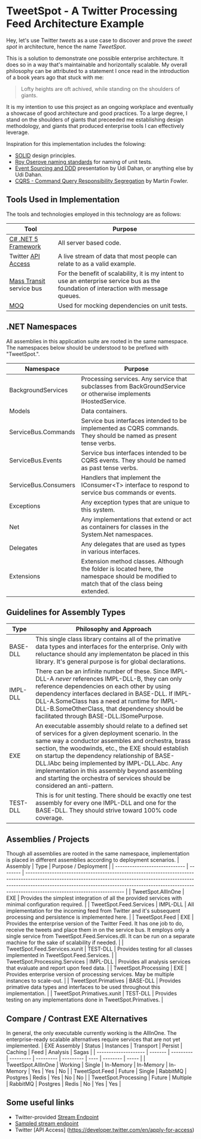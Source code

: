 # TweetSpot - A Twitter Processing Feed Architecture Example

Hey, let's use Twitter *tweets* as a use case to discover and prove the *sweet spot* in architecture, hence the name *TweetSpot*.

This is a solution to demonstrate one possible enterprise architecture.  It does so in a way that's maintainable and horizontally scalable.  My overall philosophy can be attributed to a statement I once read in the introduction of a book years ago that stuck with me:

> Lofty heights are oft achived, while standing on the shoulders of giants.

It is my intention to use this project as an ongoing workplace and eventually a showcase of good architecture and good practices.  To a large degree, I stand on the shoulders of giants that preceeded me establishing design methodology, and giants that produced enterprise tools I can effectively leverage.

Inspiration for this implementation includes the folowing:

- [SOLID](https://www.c-sharpcorner.com/UploadFile/damubetha/solid-principles-in-C-Sharp/) design principles.
- [Roy Oserove naming standards](https://osherove.com/blog/2005/4/3/naming-standards-for-unit-tests.html) for naming of unit tests.
- [Event Sourcing and DDD](https://www.youtube.com/watch?v=-iuMjjKQnhg) presentation by Udi Dahan, or anything else by Udi Dahan.
- [CQRS - Command Query Responsibility Segregation](https://martinfowler.com/bliki/CQRS.html) by Martin Fowler.

## Tools Used in Implementation

The tools and technologies employed in this technology are as follows:

| Tool                                                                      | Purpose                                                                                                                                |
| ------------------------------------------------------------------------- | -------------------------------------------------------------------------------------------------------------------------------------- |
| [C# .NET 5 Framework](https://dotnet.microsoft.com/download/dotnet/5.0)   | All server based code.                                                                                                                 |
| Twitter [API Access](<https://developer.twitter.com/en/apply-for-access>) | A live stream of data that most people can relate to as a valid example.                                                               |
| [Mass Transit](masstransit-project.com) service bus                       | For the benefit of scalability, it is my intent to use an enterprise service bus as the foundation of interaction with message queues. |
| [MOQ](https://github.com/moq/moq4)                                        | Used for mocking dependencies on unit tests.                                                                                           |

## .NET Namespaces

All assemblies in this application suite are rooted in the same namespace.  The namespaces below should be understood to be prefixed with "TweetSpot.".

| Namespace            | Purpose                                                                                                                                     |
| -------------------- | ------------------------------------------------------------------------------------------------------------------------------------------- |
| BackgroundServices   | Processing services.  Any service that subclasses from BackGroundService or otherwise implements IHostedService.                            |
| Models               | Data containers.                                                                                                                            |
| ServiceBus.Commands  | Service bus interfaces intended to be implemented as CQRS commands.  They should be named as present tense verbs.                           |
| ServiceBus.Events    | Service bus interfaces intended to be CQRS events.  They should be named as past tense verbs.                                               |
| ServiceBus.Consumers | Handlers that implement the IConsumer\<T\> interface to respond to service bus commands or events.                                          |
| Exceptions           | Any exception types that are unique to this system.                                                                                         |
| Net                  | Any implementations that extend or act as containers for classes in the System.Net namespaces.                                              |
| Delegates            | Any delegates that are used as types in various interfaces.                                                                                 |
| Extensions           | Extension method classes.  Although the folder is located here, the namespace should be modified to match that of the class being extended. |


## Guidelines for Assembly Types

| Type     | Philosophy and Approach                                                                                                                                                                                                                                                                                                                                                                                                                              |
| -------- | ---------------------------------------------------------------------------------------------------------------------------------------------------------------------------------------------------------------------------------------------------------------------------------------------------------------------------------------------------------------------------------------------------------------------------------------------------- |
| BASE-DLL | This single class library contains all of the primative data types and interfaces for the enterprise. Only with reluctance should any implementaton be placed in this library.  It's general purpose is for global declarations.                                                                                                                                                                                                                     |
| IMPL-DLL | There can be an infinite number of these.  Since IMPL-DLL-A *never* references IMPL-DLL-B, they can only reference dependencies on each other by using dependency interfaces declared in BASE-DLL.  If IMPL-DLL-A.SomeClass has a need at runtime for IMPL-DLL-B.SomeOtherClass, that dependency should be facilitated through BASE-DLL.ISomePurpose.                                                                                                |
| EXE      | An executable assembly should relate to a defined set of services for a given deployment scenario.  In the same way a conductor assembles and orchestra, brass section, the woodwinds, etc., the EXE should establish on startup the dependency relationship of BASE-DLL.IAbc being implemented by IMPL-DLL.Abc.  Any implementation in this assembly beyond assembling and starting the orchestra of services should be considered an anti-pattern. |
| TEST-DLL | This is for unit testing.  There should be exactly one test assembly for every one IMPL-DLL and one for the BASE-DLL. They should strive toward 100% code coverage.                                                                                                                                                                                                                                                                                  |

## Assemblies / Projects

Though all assemblies are rooted in the same namespace, implementation is placed in different assemblies according to deployment scenarios.
| Assembly                      | Type     | Purpose / Deployment                                                                                                                                                                                                                                                                |
| ----------------------------- | -------- | ----------------------------------------------------------------------------------------------------------------------------------------------------------------------------------------------------------------------------------------------------------------------------------- |
| TweetSpot.AllInOne            | EXE      | Provides the simplest integration of all the provided services with minimal configuration required.                                                                                                                                                                                 |
| TweetSpot.Feed.Services       | IMPL-DLL | All implementation for the incoming feed from Twitter and it's subsequent processing and persistence is implemented here.                                                                                                                                                           |
| TweetSpot.Feed                | EXE      | Provides the enterprise version of the Twitter Feed.  It has one job to do, receive the tweets and place them in on the service bus. It employs only a single service from TweetSpot.Feed.Services.dll.  It can be run on a separate machine for the sake of scalability if needed. |
| TweetSpot.Feed.Services.xunit | TEST-DLL | Provides testing for all classes implemented in TweetSpot.Feed.Services.                                                                                                                                                                                                            |
| TweetSpot.Processing.Services | IMPL-DLL | Provides all analysis services that evaluate and report upon feed data.                                                                                                                                                                                                             |
| TweetSpot.Processing          | EXE      | Provides enterprise version of processing services.  May be multiple instances to scale-out.                                                                                                                                                                                        |
| TweetSpot.Primatives          | BASE-DLL | Provides primative data types and interfaces to be used throughout this implementation.                                                                                                                                                                                             |
| TweetSpot.Primatives.xunit    | TEST-DLL | Provides testing on any implementations done in TweetSpot.Primatives.                                                                                                                                                                                                               |

## Compare / Contrast EXE Alternatives

In general, the only executable currently working is the AllInOne.  The enterprise-ready scalable alternatives require services that are not yet implemented.
| EXE Assembly         | Status  | Instances | Transport | Persist   | Caching   | Feed | Analysis | Sagas |
| -------------------- | ------- | --------- | --------- | --------- | --------- | ---- | -------- | ----- |
| TweetSpot.AllInOne   | Working | Single    | In-Memory | In-Memory | In-Memory | Yes  | Yes      | No    |
| TweetSpot.Feed       | Future  | Single    | RabbitMQ  | Postgres  | Redis     | Yes  | No       | No    |
| TweetSpot.Processing | Future  | Multiple  | RabbitMQ  | Postgres  | Redis     | No   | Yes      | Yes   |

## Some useful links

- Twitter-provided [Stream Endpoint](https://developer.twitter.com/en/docs/basics/getting-started)
- [Sampled stream endpoint](https://developer.twitter.com/en/docs/twitter-api/tweets/sampled-stream/introduction)
- Twitter [API Access] (<https://developer.twitter.com/en/apply-for-access>)
